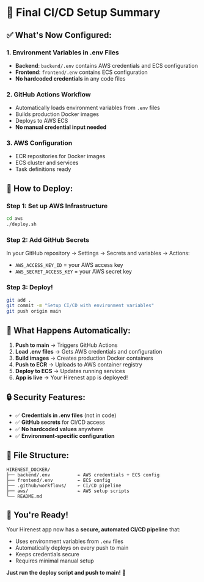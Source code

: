 # 🎯 Final CI/CD Setup Summary

## ✅ **What's Now Configured:**

### 1. **Environment Variables in .env Files**
- **Backend**: `backend/.env` contains AWS credentials and ECS configuration
- **Frontend**: `frontend/.env` contains ECS configuration
- **No hardcoded credentials** in any code files

### 2. **GitHub Actions Workflow**
- Automatically loads environment variables from `.env` files
- Builds production Docker images
- Deploys to AWS ECS
- **No manual credential input needed**

### 3. **AWS Configuration**
- ECR repositories for Docker images
- ECS cluster and services
- Task definitions ready

## 🚀 **How to Deploy:**

### **Step 1: Set up AWS Infrastructure**
```bash
cd aws
./deploy.sh
```

### **Step 2: Add GitHub Secrets**
In your GitHub repository → Settings → Secrets and variables → Actions:
- `AWS_ACCESS_KEY_ID` = your AWS access key
- `AWS_SECRET_ACCESS_KEY` = your AWS secret key

### **Step 3: Deploy!**
```bash
git add .
git commit -m "Setup CI/CD with environment variables"
git push origin main
```

## 🔄 **What Happens Automatically:**

1. **Push to main** → Triggers GitHub Actions
2. **Load .env files** → Gets AWS credentials and configuration
3. **Build images** → Creates production Docker containers
4. **Push to ECR** → Uploads to AWS container registry
5. **Deploy to ECS** → Updates running services
6. **App is live** → Your Hirenest app is deployed!

## 🔒 **Security Features:**

- ✅ **Credentials in .env files** (not in code)
- ✅ **GitHub secrets** for CI/CD access
- ✅ **No hardcoded values** anywhere
- ✅ **Environment-specific configuration**

## 📁 **File Structure:**
```
HIRENEST_DOCKER/
├── backend/.env          ← AWS credentials + ECS config
├── frontend/.env         ← ECS config
├── .github/workflows/    ← CI/CD pipeline
├── aws/                  ← AWS setup scripts
└── README.md
```

## 🎉 **You're Ready!**

Your Hirenest app now has a **secure, automated CI/CD pipeline** that:
- Uses environment variables from `.env` files
- Automatically deploys on every push to main
- Keeps credentials secure
- Requires minimal manual setup

**Just run the deploy script and push to main!** 🚀 